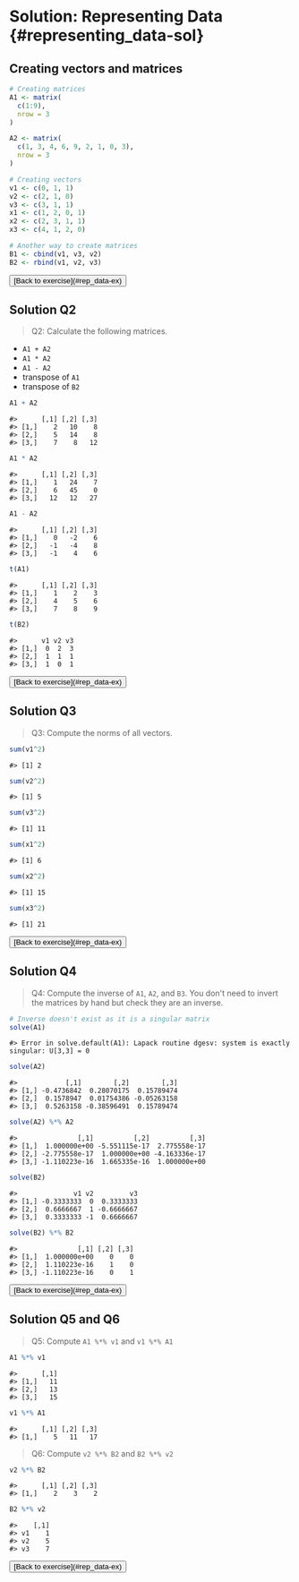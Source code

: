 # Solution: Representing Data {#representing_data-sol}
## Creating vectors and matrices


```{.r .numberLines}
# Creating matrices
A1 <- matrix(
  c(1:9),
  nrow = 3
)

A2 <- matrix(
  c(1, 3, 4, 6, 9, 2, 1, 0, 3),
  nrow = 3
)

# Creating vectors
v1 <- c(0, 1, 1)
v2 <- c(2, 1, 0)
v3 <- c(3, 1, 1)
x1 <- c(1, 2, 0, 1)
x2 <- c(2, 3, 1, 1)
x3 <- c(4, 1, 2, 0)

# Another way to create matrices
B1 <- cbind(v1, v3, v2)
B2 <- rbind(v1, v2, v3)
```

<button class="button">
  [Back to exercise](#rep_data-ex)
</button>


## Solution Q2

> Q2: Calculate the following matrices.

- `A1 + A2`
- `A1 * A2`
- `A1 - A2`
- transpose of `A1`
- transpose of `B2`


```{.r .numberLines}
A1 + A2
```

``` bg-info
#>      [,1] [,2] [,3]
#> [1,]    2   10    8
#> [2,]    5   14    8
#> [3,]    7    8   12
```

```{.r .numberLines}
A1 * A2
```

``` bg-info
#>      [,1] [,2] [,3]
#> [1,]    1   24    7
#> [2,]    6   45    0
#> [3,]   12   12   27
```

```{.r .numberLines}
A1 - A2
```

``` bg-info
#>      [,1] [,2] [,3]
#> [1,]    0   -2    6
#> [2,]   -1   -4    8
#> [3,]   -1    4    6
```

```{.r .numberLines}
t(A1)
```

``` bg-info
#>      [,1] [,2] [,3]
#> [1,]    1    2    3
#> [2,]    4    5    6
#> [3,]    7    8    9
```

```{.r .numberLines}
t(B2)
```

``` bg-info
#>      v1 v2 v3
#> [1,]  0  2  3
#> [2,]  1  1  1
#> [3,]  1  0  1
```

<button class="button">
  [Back to exercise](#rep_data-ex)
</button>

## Solution Q3

> Q3: Compute the norms of all vectors.


```{.r .numberLines}
sum(v1^2)
```

``` bg-info
#> [1] 2
```

```{.r .numberLines}
sum(v2^2)
```

``` bg-info
#> [1] 5
```

```{.r .numberLines}
sum(v3^2)
```

``` bg-info
#> [1] 11
```

```{.r .numberLines}
sum(x1^2)
```

``` bg-info
#> [1] 6
```

```{.r .numberLines}
sum(x2^2)
```

``` bg-info
#> [1] 15
```

```{.r .numberLines}
sum(x3^2)
```

``` bg-info
#> [1] 21
```

<button class="button">
  [Back to exercise](#rep_data-ex)
</button>

## Solution Q4

> Q4: Compute the inverse of `A1`, `A2`, and `B3`.
> You don't need to invert the matrices by hand but check they are an inverse.


```{.r .numberLines}
# Inverse doesn't exist as it is a singular matrix
solve(A1)
```

```
#> Error in solve.default(A1): Lapack routine dgesv: system is exactly singular: U[3,3] = 0
```

```{.r .numberLines}
solve(A2)
```

``` bg-info
#>            [,1]        [,2]        [,3]
#> [1,] -0.4736842  0.28070175  0.15789474
#> [2,]  0.1578947  0.01754386 -0.05263158
#> [3,]  0.5263158 -0.38596491  0.15789474
```

```{.r .numberLines}
solve(A2) %*% A2
```

``` bg-info
#>               [,1]          [,2]          [,3]
#> [1,]  1.000000e+00 -5.551115e-17  2.775558e-17
#> [2,] -2.775558e-17  1.000000e+00 -4.163336e-17
#> [3,] -1.110223e-16  1.665335e-16  1.000000e+00
```

```{.r .numberLines}
solve(B2)
```

``` bg-info
#>              v1 v2         v3
#> [1,] -0.3333333  0  0.3333333
#> [2,]  0.6666667  1 -0.6666667
#> [3,]  0.3333333 -1  0.6666667
```

```{.r .numberLines}
solve(B2) %*% B2
```

``` bg-info
#>               [,1] [,2] [,3]
#> [1,]  1.000000e+00    0    0
#> [2,]  1.110223e-16    1    0
#> [3,] -1.110223e-16    0    1
```

<button class="button">
  [Back to exercise](#rep_data-ex)
</button>

## Solution Q5 and Q6

> Q5: Compute `A1 %*% v1` and `v1 %*% A1`


```{.r .numberLines}
A1 %*% v1
```

``` bg-info
#>      [,1]
#> [1,]   11
#> [2,]   13
#> [3,]   15
```

```{.r .numberLines}
v1 %*% A1
```

``` bg-info
#>      [,1] [,2] [,3]
#> [1,]    5   11   17
```

> Q6: Compute `v2 %*% B2` and `B2 %*% v2`


```{.r .numberLines}
v2 %*% B2
```

``` bg-info
#>      [,1] [,2] [,3]
#> [1,]    2    3    2
```

```{.r .numberLines}
B2 %*% v2
```

``` bg-info
#>    [,1]
#> v1    1
#> v2    5
#> v3    7
```

<button class="button">
  [Back to exercise](#rep_data-ex)
</button>
